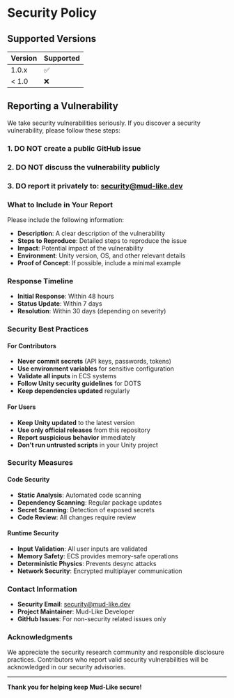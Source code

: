 # Security Policy

## Supported Versions

| Version | Supported          |
| ------- | ------------------ |
| 1.0.x   | :white_check_mark: |
| < 1.0   | :x:                |

## Reporting a Vulnerability

We take security vulnerabilities seriously. If you discover a security vulnerability, please follow these steps:

### 1. **DO NOT** create a public GitHub issue
### 2. **DO NOT** discuss the vulnerability publicly
### 3. **DO** report it privately to: security@mud-like.dev

### What to Include in Your Report

Please include the following information:

- **Description**: A clear description of the vulnerability
- **Steps to Reproduce**: Detailed steps to reproduce the issue
- **Impact**: Potential impact of the vulnerability
- **Environment**: Unity version, OS, and other relevant details
- **Proof of Concept**: If possible, include a minimal example

### Response Timeline

- **Initial Response**: Within 48 hours
- **Status Update**: Within 7 days
- **Resolution**: Within 30 days (depending on severity)

### Security Best Practices

#### For Contributors

- **Never commit secrets** (API keys, passwords, tokens)
- **Use environment variables** for sensitive configuration
- **Validate all inputs** in ECS systems
- **Follow Unity security guidelines** for DOTS
- **Keep dependencies updated** regularly

#### For Users

- **Keep Unity updated** to the latest version
- **Use only official releases** from this repository
- **Report suspicious behavior** immediately
- **Don't run untrusted scripts** in your Unity project

### Security Measures

#### Code Security
- **Static Analysis**: Automated code scanning
- **Dependency Scanning**: Regular package updates
- **Secret Scanning**: Detection of exposed secrets
- **Code Review**: All changes require review

#### Runtime Security
- **Input Validation**: All user inputs are validated
- **Memory Safety**: ECS provides memory-safe operations
- **Deterministic Physics**: Prevents desync attacks
- **Network Security**: Encrypted multiplayer communication

### Contact Information

- **Security Email**: security@mud-like.dev
- **Project Maintainer**: Mud-Like Developer
- **GitHub Issues**: For non-security related issues only

### Acknowledgments

We appreciate the security research community and responsible disclosure practices. Contributors who report valid security vulnerabilities will be acknowledged in our security advisories.

---

**Thank you for helping keep Mud-Like secure!**
